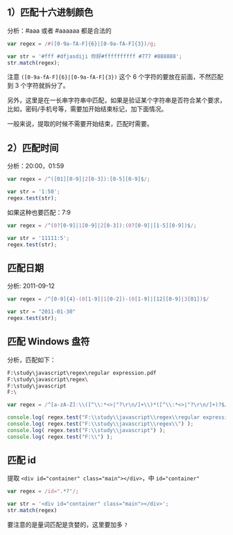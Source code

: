 ## 1）匹配十六进制颜色

分析：#aaa 或者 #aaaaaa 都是合法的

```js
var regex = /#([0-9a-fA-F]{6}|[0-9a-fA-F]{3})/g;

var str = '#fff #dfjasdiji 你好#ffffffffff #777 #888888';
str.match(regex);
```

注意 `([0-9a-fA-F]{6}|[0-9a-fA-F]{3})` 这个 6 个字符的要放在前面，不然匹配到 3 个字符就拆分了。

另外，这里是在一长串字符串中匹配，如果是验证某个字符串是否符合某个要求，比如，密码/手机号等，需要加开始结束标记，加下面情况。

一般来说，提取的时候不需要开始结束，匹配时需要。

## 2）匹配时间

分析：20:00，01:59

```js
var regex = /^([01][0-9]|2[0-3]):[0-5][0-9]$/;

var str = '1:50';
regex.test(str);
```

如果这种也要匹配：7:9

```js
var regex = /^(0?[0-9]|1[0-9]|2[0-3]):(0?[0-9]|[1-5][0-9])$/;

var str = '11111:5';
regex.test(str);
```

## 匹配日期

分析: 2011-09-12

```js
var regex = /^[0-9]{4}-(0[1-9]|1[0-2])-(0[1-9]|[12][0-9]|3[01])$/

var str = "2011-01-30"
regex.test(str);
```

## 匹配 Windows 盘符

分析，匹配如下：

```bash
F:\study\javascript\regex\regular expression.pdf
F:\study\javascript\regex\
F:\study\javascript
F:\
```

```js
var regex = /^[a-zA-Z]:\\([^\\:*<>|"?\r\n/]+\\)*([^\\:*<>|"?\r\n/]+)?$/

console.log( regex.test("F:\\study\\javascript\\regex\\regular expression.pdf") );
console.log( regex.test("F:\\study\\javascript\\regex\\") );
console.log( regex.test("F:\\study\\javascript") );
console.log( regex.test("F:\\") );
```

## 匹配 id

提取 `<div id="container" class="main"></div>`，中 `id="container"`

```js
var regex = /id=".*?"/;

var str = '<div id="container" class="main"></div>';
str.match(regex)
```

要注意的是量词匹配是贪婪的，这里要加多 `?`
